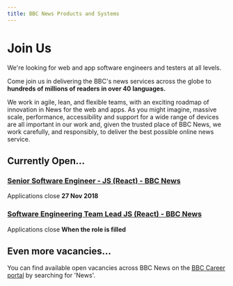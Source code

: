 ```yaml
---
title: BBC News Products and Systems
---
```

# Join Us

We're looking for web and app software engineers and testers at all levels.

Come join us in delivering the BBC's news services across the globe to **hundreds of millions of readers in over 40 languages.**

We work in agile, lean, and flexible teams, with an exciting roadmap of innovation in News for the web and apps. As you might imagine, massive scale, performance, accessibility and support for a wide range of devices are all important in our work and, given the trusted place of BBC News, we work carefully, and responsibly, to deliver the best possible online news service.

## Currently Open...

### [Senior Software Engineer - JS (React) - BBC News](https://careerssearch.bbc.co.uk/jobs/job/Senior-Software-Engineer-BBC-News-Web-Javascript-NodeJS-AWS/33098)
Applications close **27 Nov 2018**

### [Software Engineering Team Lead JS (React) - BBC News](https://careerssearch.bbc.co.uk/jobs/job/Software-Engineering-Team-Lead/30993)
Applications close **When the role is filled**

## Even more vacancies...
You can find available open vacancies across BBC News on the [BBC Career portal](http://careerssearch.bbc.co.uk/jobs/search) by searching for 'News'.
